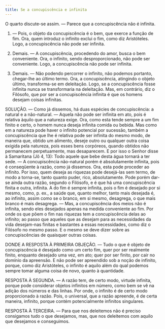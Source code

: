 ```yaml
---
title: Se a concupiscência e infinita
---
```


O quarto discute-se assim. ― Parece que a concupiscência não é infinita.  

1. ― Pois, o objeto da concupiscência é o bem, que exerce a função de fim. Ora, quem introduz o infinito exclui o fim, como diz Aristóteles. Logo, a concupiscência não pode ser infinita.  

2. Demais. ― A concupiscência, procedendo do amor, busca o bem conveniente. Ora, o infinito, sendo desproporcionado, não pode ser conveniente. Logo, a concupiscência não pode ser infinita.  

3. Demais. ― Não podendo percorrer o infinito, não podemos portanto, chegar-lhe ao último termo. Ora, a concupiscência, atingindo o objeto último, transforma-se em deleitação. Logo, se a concupiscência fosse infinita nunca se transformaria na deleitação.  Mas, em contrário, diz o Filósofo, que por ser a concupiscência infinita é que os homens desejam coisas infinitas.  

SOLUÇÃO. ― Como já dissemos, há duas espécies de concupiscência: a natural e a não-natural. ― Aquela não pode ser infinita em ato, pois é relativa àquilo que a natureza exige. Ora, como esta tende sempre a um fim finito e certo, o homem nunca deseja infinita comida ou bebida. Mas como em a natureza pode haver o infinito potencial por sucessão, também a concupiscência que lhe é relativa pode ser infinita do mesmo modo, de maneira que, obtido um alimento, deseje outro ou qualquer outra coisa exigida pela natureza, pois esses bens corpóreos, quando obtidos não permanecem perpetuamente, mas desaparecem. E por isso o Senhor disse à Samaritana (Jô 4, 13): Todo aquele que bebe desta água tornará a ter sede. ― A concupiscência não-natural porém é absolutamente infinita, pois é conseqüente à razão, como já dissemos. Ora, esta pode proceder ao infinito. Por isso, quem deseja as riquezas pode desejá-las sem termo, de modo a torna-se, tanto quanto puder, rico, absolutamente.  Pode porém dar-se ainda outra razão, segundo o Filósofo, e é que há uma concupiscência finita e outra, infinita. A do fim é sempre infinita, pois o fim é desejado por si mesmo, como, p. ex., a saúde que, quanto melhor, tanto mais desejada é, ao infinito, assim como se o branco, em si mesmo, desagrega, o que mais branco é mais desagrega. ― Mas, a concupiscência dos meios não é infinita, sendo eles desejados apenas na medida conveniente ao fim. Por onde os que põem o fim nas riquezas tem a concupiscência delas ao infinito; ao passo que aqueles que as desejam para as necessidades da vida desejam-nas finitas e bastantes a essas necessidades, como diz o Filósofo no mesmo passo. E o mesmo se deve dizer sobre as concupiscências de quaisquer outras coisas. 

DONDE A RESPOSTA À PRIMEIRA OBJEÇÃO. ― Tudo o que é objeto de concupiscência é desejado como um certo fim, quer por ser realmente finito, enquanto desejado uma vez, em ato; quer por ser finito, por cair no domínio da apreensão. E não pode ser apreendido sob a noção de infinito, porque, como diz Aristóteles, o infinito é aquilo além do qual podemos sempre tomar alguma coisa de novo, quanto à quantidade.  

RESPOSTA À SEGUNDA. ― A razão tem, de certo modo, virtude infinita, porque pode considerar objetos infinitos em número, como bem se vê na adição dos números e das linhas. Por onde, o infinito é de certo modo proporcionado à razão. Pois, o universal, que a razão apreende, é de certa maneira, infinito, porque contém potencialmente infinitos singulares.  

RESPOSTA À TERCEIRA. ― Para que nos deleitemos não é preciso consigamos tudo o que desejamos, mas, que nos deleitemos com aquilo que desejamos e conseguimos.